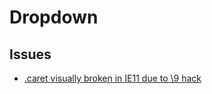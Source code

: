 # Dropdown

## Issues

* [.caret visually broken in IE11 due to \9 hack](https://github.com/twbs/bootstrap/issues/17455)